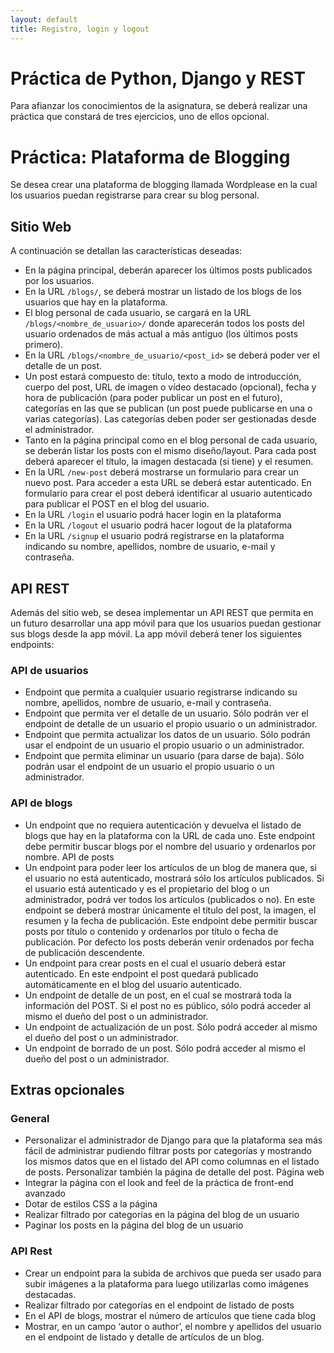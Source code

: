 ```yaml
---
layout: default
title: Registro, login y logout
---
```


# Práctica de Python, Django y REST

Para afianzar los conocimientos de la asignatura, se deberá realizar una práctica que constará de
tres ejercicios, uno de ellos opcional.

# Práctica: Plataforma de Blogging

Se desea crear una plataforma de blogging llamada Wordplease en la cual los usuarios puedan
registrarse para crear su blog personal.

## Sitio Web

A continuación se detallan las características deseadas:

- En la página principal, deberán aparecer los últimos posts publicados por los usuarios.
- En la URL `/blogs/`, se deberá mostrar un listado de los blogs de los usuarios que hay en la
  plataforma.
- El blog personal de cada usuario, se cargará en la URL `/blogs/<nombre_de_usuario>/` donde
  aparecerán todos los posts del usuario ordenados de más actual a más antiguo (los últimos
  posts primero).
- En la URL `/blogs/<nombre_de_usuario/<post_id>` se deberá poder ver el detalle de un post.
- Un post estará compuesto de: título, texto a modo de introducción, cuerpo del post, URL de
  imagen o vídeo destacado (opcional), fecha y hora de publicación (para poder publicar un post
  en el futuro), categorías en las que se publican (un post puede publicarse en una o varias
  categorías). Las categorías deben poder ser gestionadas desde el administrador.
- Tanto en la página principal como en el blog personal de cada usuario, se deberán listar los
  posts con el mismo diseño/layout. Para cada post deberá aparecer el título, la imagen
  destacada (si tiene) y el resumen.
- En la URL `/new-post` deberá mostrarse un formulario para crear un nuevo post. Para acceder a
  esta URL se deberá estar autenticado. En formulario para crear el post deberá identificar al
  usuario autenticado para publicar el POST en el blog del usuario.
- En la URL `/login` el usuario podrá hacer login en la plataforma
- En la URL `/logout` el usuario podrá hacer logout de la plataforma
- En la URL `/signup` el usuario podrá registrarse en la plataforma indicando su nombre, apellidos,
  nombre de usuario, e-mail y contraseña.

## API REST

Además del sitio web, se desea implementar un API REST que permita en un futuro desarrollar
una app móvil para que los usuarios puedan gestionar sus blogs desde la app móvil.
La app móvil deberá tener los siguientes endpoints:

### API de usuarios

- Endpoint que permita a cualquier usuario registrarse indicando su nombre, apellidos, nombre de
usuario, e-mail y contraseña.
- Endpoint que permita ver el detalle de un usuario. Sólo podrán ver el endpoint de detalle de un
usuario el propio usuario o un administrador.
- Endpoint que permita actualizar los datos de un usuario. Sólo podrán usar el endpoint de un
usuario el propio usuario o un administrador.
- Endpoint que permita eliminar un usuario (para darse de baja). Sólo podrán usar el endpoint de
un usuario el propio usuario o un administrador.

### API de blogs

- Un endpoint que no requiera autenticación y devuelva el listado de blogs que hay en la
plataforma con la URL de cada uno. Este endpoint debe permitir buscar blogs por el nombre del
usuario y ordenarlos por nombre.
API de posts
- Un endpoint para poder leer los artículos de un blog de manera que, si el usuario no está
autenticado, mostrará sólo los artículos publicados. Si el usuario está autenticado y es el
propietario del blog o un administrador, podrá ver todos los artículos (publicados o no). En este
endpoint se deberá mostrar únicamente el título del post, la imagen, el resumen y la fecha de
publicación. Este endpoint debe permitir buscar posts por título o contenido y ordenarlos por
título o fecha de publicación. Por defecto los posts deberán venir ordenados por fecha de
publicación descendente.
- Un endpoint para crear posts en el cual el usuario deberá estar autenticado. En este endpoint el
post quedará publicado automáticamente en el blog del usuario autenticado.
- Un endpoint de detalle de un post, en el cual se mostrará toda la información del POST. Si el
post no es público, sólo podrá acceder al mismo el dueño del post o un administrador.
- Un endpoint de actualización de un post. Sólo podrá acceder al mismo el dueño del post o un
administrador.
- Un endpoint de borrado de un post. Sólo podrá acceder al mismo el dueño del post o un
administrador.

## Extras opcionales

### General

- Personalizar el administrador de Django para que la plataforma sea más fácil de administrar
pudiendo filtrar posts por categorías y mostrando los mismos datos que en el listado del API
como columnas en el listado de posts. Personalizar también la página de detalle del post.
Página web
- Integrar la página con el look and feel de la práctica de front-end avanzado
- Dotar de estilos CSS a la página
- Realizar filtrado por categorías en la página del blog de un usuario
- Paginar los posts en la página del blog de un usuario

### API Rest

- Crear un endpoint para la subida de archivos que pueda ser usado para subir imágenes a la
plataforma para luego utilizarlas como imágenes destacadas.
- Realizar filtrado por categorías en el endpoint de listado de posts
- En el API de blogs, mostrar el número de artículos que tiene cada blog
- Mostrar, en un campo ‘autor o author’, el nombre y apellidos del usuario en el endpoint de
listado y detalle de artículos de un blog.
